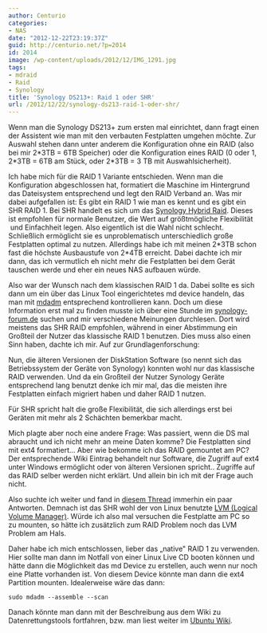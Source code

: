 ```yaml
---
author: Centurio
categories:
- NAS
date: "2012-12-22T23:19:37Z"
guid: http://centurio.net/?p=2014
id: 2014
image: /wp-content/uploads/2012/12/IMG_1291.jpg
tags:
- mdraid
- Raid
- Synology
title: 'Synology DS213+: Raid 1 oder SHR'
url: /2012/12/22/synology-ds213-raid-1-oder-shr/
---
```

Wenn man die Synology DS213+ zum ersten mal einrichtet, dann fragt einen der Assistent wie man mit den verbauten Festplatten umgehen möchte. Zur Auswahl stehen dann unter anderem die Konfiguration ohne ein RAID (also bei mir 2\*3TB = 6TB Speicher) oder die Konfiguration eines RAID (0 oder 1, 2\*3TB = 6TB am Stück, oder 2*3TB = 3 TB mit Auswahlsicherheit).

Ich habe mich für die RAID 1 Variante entschieden. Wenn man die Konfiguration abgeschlossen hat, formatiert die Maschine im Hintergrund das Dateisystem entsprechend und legt den RAID Verband an. Was mir dabei aufgefallen ist: Es gibt ein RAID 1 wie man es kennt und es gibt ein SHR RAID 1. Bei SHR handelt es sich um das [Synology Hybrid Raid](http://www.synology.com/support/tutorials_show.php?q_id=492). Dieses ist empfohlen für normale Benutzer, die Wert auf größtmögliche Flexibilität &nbsp;und Einfachheit legen. Also eigentlich ist die Wahl nicht schlecht. Schließlich ermöglicht sie es unproblematisch unterschiedlich große Festplatten optimal zu nutzen. Allerdings habe ich mit meinen 2\*3TB schon fast die höchste Ausbaustufe von 2\*4TB erreicht. Dabei dachte ich mir dann, das ich vermutlich eh nicht mehr die Festplatten bei dem Gerät tauschen werde und eher ein neues NAS aufbauen würde.

Also war der Wunsch nach dem klassischen RAID 1 da. Dabei sollte es sich dann um ein über das Linux Tool eingerichtetes md device handeln, das man mit [mdadm](http://wiki.ubuntuusers.de/Software-RAID) entsprechend kontrollieren kann. Doch um diese Information erst mal zu finden musste ich über eine Stunde im [synology-forum.de](http://www.synology-forum.de) suchen und mir verschiedene Meinungen durchlesen. Dort wird meistens das SHR RAID empfohlen, während in einer Abstimmung ein Großteil der Nutzer das klassische RAID 1 benutzen. Dies muss also einen Sinn haben, dachte ich mir. Auf zur Grundlagenforschung:

Nun, die älteren Versionen der DiskStation Software (so nennt sich das Betriebssystem der Geräte von Synology) konnten wohl nur das klassische RAID verwenden. Und da ein Großteil der Nutzer Synology Geräte entsprechend lang benutzt denke ich mir mal, das die meisten ihre Festplatten einfach migriert haben und daher RAID 1 nutzen.

Für SHR spricht halt die große Flexibilität, die sich allerdings erst bei Geräten mit mehr als 2 Schächten bemerkbar macht.

Mich plagte aber noch eine andere Frage: Was passiert, wenn die DS mal abraucht und ich nicht mehr an meine Daten komme? Die Festplatten sind mit ext4 formatiert... Aber wie bekomme ich das RAID gemountet am PC? Der entsprechende Wiki Eintrag behandelt nur Software, die Zugriff auf ext4 unter Windows ermöglicht oder von älteren Versionen spricht.. Zugriffe auf das RAID selber werden nicht erklärt. Und allein bin ich mit der Frage auch nicht.

Also suchte ich weiter und fand in [diesem Thread](http://www.synology-forum.de/showthread.html?32821-Festplatte-unter-Linux-mounten) immerhin ein paar Antworten. Demnach ist das SHR wohl der von Linux benutzte [LVM (Logical Volume Manager)](http://en.wikipedia.org/wiki/Logical_Volume_Manager_(Linux)). Würde ich also mal versuchen die Festplatte am PC so zu mounten, so hätte ich zusätzlich zum RAID Problem noch das LVM Problem am Hals.

Daher habe ich mich entschlossen, lieber das &#8222;native" RAID 1 zu verwenden. Hier sollte man dann im Notfall von einer Linux Live CD booten können und hätte dann die Möglichkeit das md Device zu erstellen, auch wenn nur noch eine Platte vorhanden ist. Von diesem Device könnte man dann die ext4 Partition mounten. Idealerweise wäre das dann:

```
sudo mdadm --assemble --scan
```

Danach könnte man dann mit der Beschreibung aus dem Wiki zu Datenrettungstools fortfahren, bzw. man liest weiter im [Ubuntu Wiki](http://wiki.ubuntuusers.de/Software-RAID).